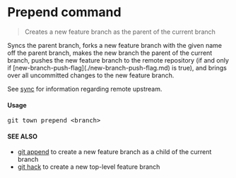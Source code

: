 <h1 textrun="command-heading">Prepend command</h1>

<blockquote textrun="command-summary">
Creates a new feature branch as the parent of the current branch
</blockquote>

<a textrun="command-description">
Syncs the parent branch,
forks a new feature branch with the given name off the parent branch,
makes the new branch the parent of the current branch,
pushes the new feature branch to the remote repository
(if and only if [new-branch-push-flag](./new-branch-push-flag.md) is true),
and brings over all uncommitted changes to the new feature branch.

See [sync](./sync.md) for information regarding remote upstream.
</a>

#### Usage

<pre textrun="command-usage">
git town prepend &lt;branch&gt;
</pre>

#### SEE ALSO

- [git append](append.md) to create a new feature branch as a child of the current branch
- [git hack](hack.md) to create a new top-level feature branch
